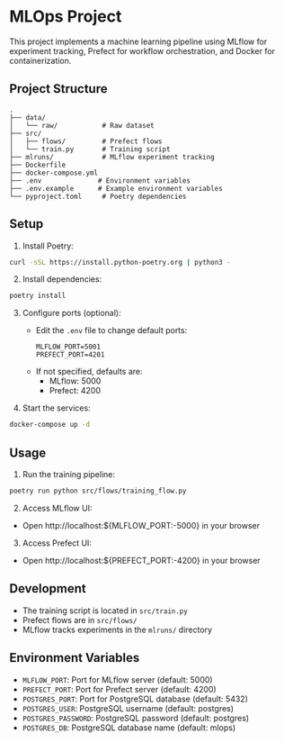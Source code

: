 # MLOps Project

This project implements a machine learning pipeline using MLflow for experiment tracking, Prefect for workflow orchestration, and Docker for containerization.

## Project Structure

```
.
├── data/
│   └── raw/           # Raw dataset
├── src/
│   ├── flows/         # Prefect flows
│   └── train.py       # Training script
├── mlruns/            # MLflow experiment tracking
├── Dockerfile
├── docker-compose.yml
├── .env              # Environment variables
├── .env.example      # Example environment variables
└── pyproject.toml     # Poetry dependencies
```

## Setup

1. Install Poetry:
```bash
curl -sSL https://install.python-poetry.org | python3 -
```

2. Install dependencies:
```bash
poetry install
```

3. Configure ports (optional):
   - Edit the `.env` file to change default ports:
     ```
     MLFLOW_PORT=5001
     PREFECT_PORT=4201
     ```
   - If not specified, defaults are:
     - MLflow: 5000
     - Prefect: 4200

4. Start the services:
```bash
docker-compose up -d
```

## Usage

1. Run the training pipeline:
```bash
poetry run python src/flows/training_flow.py
```

2. Access MLflow UI:
- Open http://localhost:${MLFLOW_PORT:-5000} in your browser

3. Access Prefect UI:
- Open http://localhost:${PREFECT_PORT:-4200} in your browser

## Development

- The training script is located in `src/train.py`
- Prefect flows are in `src/flows/`
- MLflow tracks experiments in the `mlruns/` directory

## Environment Variables

- `MLFLOW_PORT`: Port for MLflow server (default: 5000)
- `PREFECT_PORT`: Port for Prefect server (default: 4200)
- `POSTGRES_PORT`: Port for PostgreSQL database (default: 5432)
- `POSTGRES_USER`: PostgreSQL username (default: postgres)
- `POSTGRES_PASSWORD`: PostgreSQL password (default: postgres)
- `POSTGRES_DB`: PostgreSQL database name (default: mlops)
